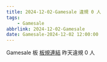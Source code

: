 ```yaml
---
title: 2024-12-02-Gamesale 違規 0 人
tags:
    - Gamesale
abbrlink: 2024-12-02-Gamesale
date: Gamesale-2024-12-02 12:00:00
---
```

Gamesale 板 [板規連結](https://www.ptt.cc/bbs/Gossiping/M.1637425085.A.07D.html)
昨天違規 0 人

